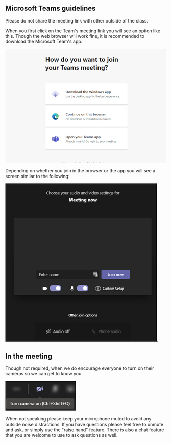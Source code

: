 ## Microsoft Teams guidelines ##

Please do not share the meeting link with other outside of the class. 

When you first click on the Team's meeting link you will see an option like this. Though the web browser will work fine, it is recommended to download the Microsoft Team's app.

![Teams Join Screen](images/TeamsJoin.png)

Depending on whether you join in the browser or the app you will see a screen similar to the following:

![Teams Join Meeting Screen](images/TeamsJoinMeeting.png).

## In the meeting

Though not required, when we do encourage everyone to turn on their cameras so we can get to know you.

![Teams Web Cam Button](images/TeamsWebCamButton.png)

When not speaking please keep your microphone muted to avoid any outside noise distractions.
If you have questions please feel free to unmute and ask, or simply use the "raise hand" feature.
There is also a chat feature that you are welcome to use to ask questions as well.